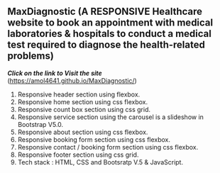 ## MaxDiagnostic (A RESPONSIVE Healthcare website to book an appointment with medical laboratories & hospitals to conduct a medical test required to diagnose the health-related  problems)
***Click on the link to Visit the site***
(https://amol4641.github.io/MaxDiagnostic/)
1. Responsive header section using flexbox.
2. Responsive home section using css flexbox.
3. Responsive count box section using css grid.
4. Responsive service section using the carousel is a slideshow in Bootstrap V5.0.
5. Responsive about section using css flexbox.
6. Responsive booking form section using css flexbox.
7. Responsive contact / booking form section using css flexbox. 
8. Responsive footer section using css grid.
9. Tech stack : HTML, CSS and Bootsratp V.5 & JavaScript.

